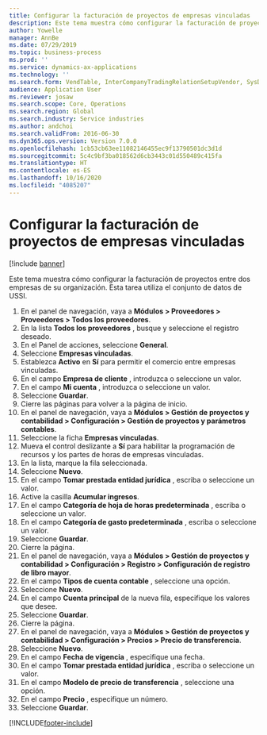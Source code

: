 ```yaml
---
title: Configurar la facturación de proyectos de empresas vinculadas
description: Este tema muestra cómo configurar la facturación de proyectos entre dos empresas de su organización.
author: Yowelle
manager: AnnBe
ms.date: 07/29/2019
ms.topic: business-process
ms.prod: ''
ms.service: dynamics-ax-applications
ms.technology: ''
ms.search.form: VendTable, InterCompanyTradingRelationSetupVendor, SysDataAreaSelectLookup, ProjParameters, ProjPosting, ProjTransferPrice
audience: Application User
ms.reviewer: josaw
ms.search.scope: Core, Operations
ms.search.region: Global
ms.search.industry: Service industries
ms.author: andchoi
ms.search.validFrom: 2016-06-30
ms.dyn365.ops.version: Version 7.0.0
ms.openlocfilehash: 1cb53cb63ee11082146455ec9f13790501dc3d1d
ms.sourcegitcommit: 5c4c9bf3ba018562d6cb3443c01d550489c415fa
ms.translationtype: HT
ms.contentlocale: es-ES
ms.lasthandoff: 10/16/2020
ms.locfileid: "4085207"
---
```

# <a name="configure-intercompany-project-invoicing"></a>Configurar la facturación de proyectos de empresas vinculadas

[!include [banner](../../includes/banner.md)]

Este tema muestra cómo configurar la facturación de proyectos entre dos empresas de su organización. Esta tarea utiliza el conjunto de datos de USSI.

1. En el panel de navegación, vaya a **Módulos > Proveedores > Proveedores > Todos los proveedores**.
2. En la lista **Todos los proveedores** , busque y seleccione el registro deseado.
3. En el Panel de acciones, seleccione **General**.
4. Seleccione **Empresas vinculadas**.
5. Establezca **Activo** en **Sí** para permitir el comercio entre empresas vinculadas.
6. En el campo **Empresa de cliente** , introduzca o seleccione un valor.
7. En el campo **Mi cuenta** , introduzca o seleccione un valor.
8. Seleccione **Guardar**.
9. Cierre las páginas para volver a la página de inicio.
10. En el panel de navegación, vaya a **Módulos > Gestión de proyectos y contabilidad > Configuración > Gestión de proyectos y parámetros contables**.
11. Seleccione la ficha **Empresas vinculadas**.
12. Mueva el control deslizante a **Sí** para habilitar la programación de recursos y los partes de horas de empresas vinculadas.
13. En la lista, marque la fila seleccionada.
14. Seleccione **Nuevo**.
15. En el campo **Tomar prestada entidad jurídica** , escriba o seleccione un valor.
16. Active la casilla **Acumular ingresos**.
17. En el campo **Categoría de hoja de horas predeterminada** , escriba o seleccione un valor.
18. En el campo **Categoría de gasto predeterminada** , escriba o seleccione un valor.
19. Seleccione **Guardar**.
20. Cierre la página.
21. En el panel de navegación, vaya a **Módulos > Gestión de proyectos y contabilidad > Configuración > Registro > Configuración de registro de libro mayor**.
22. En el campo **Tipos de cuenta contable** , seleccione una opción.
23. Seleccione **Nuevo**.
24. En el campo **Cuenta principal** de la nueva fila, especifique los valores que desee.
25. Seleccione **Guardar**.
26. Cierre la página.
27. En el panel de navegación, vaya a **Módulos > Gestión de proyectos y contabilidad > Configuración > Precios > Precio de transferencia**.
28. Seleccione **Nuevo**.
29. En el campo **Fecha de vigencia** , especifique una fecha.
30. En el campo **Tomar prestada entidad jurídica** , escriba o seleccione un valor.
31. En el campo **Modelo de precio de transferencia** , seleccione una opción.
32. En el campo **Precio** , especifique un número.
33. Seleccione **Guardar**.



[!INCLUDE[footer-include](../../includes/footer-banner.md)]